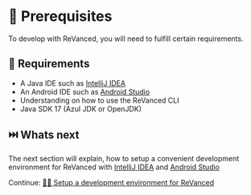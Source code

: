 # 💼 Prerequisites

To develop with ReVanced, you will need to fulfill certain requirements.

## 🤝 Requirements

- A Java IDE such as [IntelliJ IDEA](https://www.jetbrains.com/idea/)
- An Android IDE such as [Android Studio](https://developer.android.com/studio)
- Understanding on how to use the ReVanced CLI
- Java SDK 17 (Azul JDK or OpenJDK)

## ⏭️ Whats next

The next section will explain, how to setup a convenient development environment for ReVanced with [IntelliJ IDEA](https://www.jetbrains.com/idea/) and [Android Studio](https://developer.android.com/studio)

Continue: [👨‍💻 Setup a development environment for ReVanced](1_setup_development_environment.md)
